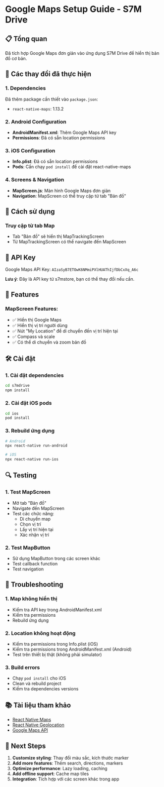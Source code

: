 # Google Maps Setup Guide - S7M Drive

## 📋 Tổng quan

Đã tích hợp Google Maps đơn giản vào ứng dụng S7M Drive để hiển thị bản đồ cơ bản.

## 🔧 Các thay đổi đã thực hiện

### 1. Dependencies
Đã thêm package cần thiết vào `package.json`:
- `react-native-maps`: 1.13.2

### 2. Android Configuration
- **AndroidManifest.xml**: Thêm Google Maps API key
- **Permissions**: Đã có sẵn location permissions

### 3. iOS Configuration
- **Info.plist**: Đã có sẵn location permissions
- **Pods**: Cần chạy `pod install` để cài đặt react-native-maps

### 4. Screens & Navigation
- **MapScreen.js**: Màn hình Google Maps đơn giản
- **Navigation**: MapScreen có thể truy cập từ tab "Bản đồ"

## 🚀 Cách sử dụng

### Truy cập từ tab Map
- Tab "Bản đồ" sẽ hiển thị MapTrackingScreen
- Từ MapTrackingScreen có thể navigate đến MapScreen

## 🔑 API Key

Google Maps API Key: `AIzaSyB7ETOwK6NMmiPXlHUAThIjfDbCxXq_A6c`

**Lưu ý**: Đây là API key từ s7mstore, bạn có thể thay đổi nếu cần.

## 📱 Features

### MapScreen Features:
- ✅ Hiển thị Google Maps
- ✅ Hiển thị vị trí người dùng
- ✅ Nút "My Location" để di chuyển đến vị trí hiện tại
- ✅ Compass và scale
- ✅ Có thể di chuyển và zoom bản đồ

## 🛠️ Cài đặt

### 1. Cài đặt dependencies
```bash
cd s7mdrive
npm install
```

### 2. Cài đặt iOS pods
```bash
cd ios
pod install
```

### 3. Rebuild ứng dụng
```bash
# Android
npx react-native run-android

# iOS
npx react-native run-ios
```

## 🔍 Testing

### 1. Test MapScreen
- Mở tab "Bản đồ"
- Navigate đến MapScreen
- Test các chức năng:
  - Di chuyển map
  - Chọn vị trí
  - Lấy vị trí hiện tại
  - Xác nhận vị trí

### 2. Test MapButton
- Sử dụng MapButton trong các screen khác
- Test callback function
- Test navigation

## 🐛 Troubleshooting

### 1. Map không hiển thị
- Kiểm tra API key trong AndroidManifest.xml
- Kiểm tra permissions
- Rebuild ứng dụng

### 2. Location không hoạt động
- Kiểm tra permissions trong Info.plist (iOS)
- Kiểm tra permissions trong AndroidManifest.xml (Android)
- Test trên thiết bị thật (không phải simulator)

### 3. Build errors
- Chạy `pod install` cho iOS
- Clean và rebuild project
- Kiểm tra dependencies versions

## 📚 Tài liệu tham khảo

- [React Native Maps](https://github.com/react-native-maps/react-native-maps)
- [React Native Geolocation](https://github.com/react-native-community/react-native-geolocation)
- [Google Maps API](https://developers.google.com/maps/documentation)

## 🎯 Next Steps

1. **Customize styling**: Thay đổi màu sắc, kích thước marker
2. **Add more features**: Thêm search, directions, markers
3. **Optimize performance**: Lazy loading, caching
4. **Add offline support**: Cache map tiles
5. **Integration**: Tích hợp với các screen khác trong app
